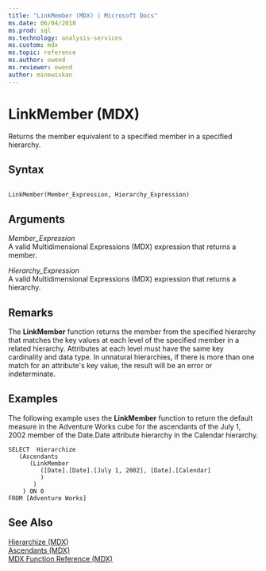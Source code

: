 ```yaml
---
title: "LinkMember (MDX) | Microsoft Docs"
ms.date: 06/04/2018
ms.prod: sql
ms.technology: analysis-services
ms.custom: mdx
ms.topic: reference
ms.author: owend
ms.reviewer: owend
author: minewiskan
---
```

# LinkMember (MDX)


  Returns the member equivalent to a specified member in a specified hierarchy.  
  
## Syntax  
  
```  
  
LinkMember(Member_Expression, Hierarchy_Expression)   
```  
  
## Arguments  
 *Member_Expression*  
 A valid Multidimensional Expressions (MDX) expression that returns a member.  
  
 *Hierarchy_Expression*  
 A valid Multidimensional Expressions (MDX) expression that returns a hierarchy.  
  
## Remarks  
 The **LinkMember** function returns the member from the specified hierarchy that matches the key values at each level of the specified member in a related hierarchy. Attributes at each level must have the same key cardinality and data type. In unnatural hierarchies, if there is more than one match for an attribute's key value, the result will be an error or indeterminate.  
  
## Examples  
 The following example uses the **LinkMember** function to return the default measure in the Adventure Works cube for the ascendants of the July 1, 2002 member of the Date.Date attribute hierarchy in the Calendar hierarchy.  
  
```  
SELECT  Hierarchize  
   (Ascendants   
      (LinkMember   
         ([Date].[Date].[July 1, 2002], [Date].[Calendar]  
         )  
       )  
    ) ON 0  
FROM [Adventure Works]  
```  
  
## See Also  
 [Hierarchize &#40;MDX&#41;](../mdx/hierarchize-mdx.md)   
 [Ascendants &#40;MDX&#41;](../mdx/ascendants-mdx.md)   
 [MDX Function Reference &#40;MDX&#41;](../mdx/mdx-function-reference-mdx.md)  
  
  
